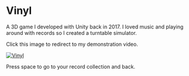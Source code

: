 # Vinyl
A 3D game I developed with Unity back in 2017. I loved music and playing around with records so I created a turntable simulator.

Click this image to redirect to my demonstration video.

[![Vinyl](https://i.ytimg.com/vi/n-L7AA8TEGM/hqdefault.jpg?sqp=-oaymwEZCNACELwBSFXyq4qpAwsIARUAAIhCGAFwAQ==&rs=AOn4CLCy-4rUOhmYCzDiItb4l2_BlQWGjA)](https://youtu.be/n-L7AA8TEGM)

Press space to go to your record collection and back.
